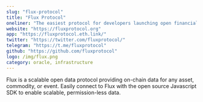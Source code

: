 ```yaml
---
slug: "flux-protocol"
title: "Flux Protocol"
oneliner: "The easiest protocol for developers launching open financial markets."
website: "https://fluxprotocol.org"
app: "https://fluxprotocol.eth.link/"
twitter: "https://twitter.com/fluxprotocol/"
telegram: "https://t.me/fluxprotocol"
github: "https://github.com/fluxprotocol"
logo: /img/flux.png
category: oracle, infrastructure
---
```


Flux is a scalable open data protocol providing on-chain data for any asset, commodity, or event. Easily connect to Flux with the open source Javascript SDK to enable scalable, permission-less data.
